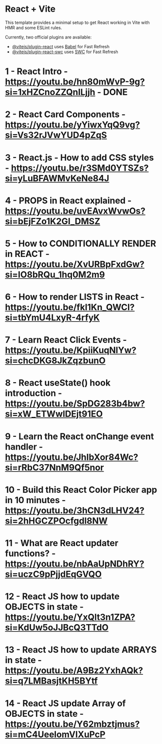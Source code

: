 # React + Vite

This template provides a minimal setup to get React working in Vite with HMR and some ESLint rules.

Currently, two official plugins are available:

-   [@vitejs/plugin-react](https://github.com/vitejs/vite-plugin-react/blob/main/packages/plugin-react/README.md) uses [Babel](https://babeljs.io/) for Fast Refresh
-   [@vitejs/plugin-react-swc](https://github.com/vitejs/vite-plugin-react-swc) uses [SWC](https://swc.rs/) for Fast Refresh

# 1 - React Intro - https://youtu.be/hn80mWvP-9g?si=1xHZCnoZZQnILjjh - DONE

# 2 - React Card Components - https://youtu.be/yYiwxYqQ9vg?si=Vs32rJVwYUD4pZqS

# 3 - React.js - How to add CSS styles - https://youtu.be/r3SMd0YTSZs?si=yLuBFAWMvKeNe84J

# 4 - PROPS in React explained - https://youtu.be/uvEAvxWvwOs?si=bEjFZo1K2GI_DMSZ

# 5 - How to CONDITIONALLY RENDER in REACT - https://youtu.be/XvURBpFxdGw?si=IO8bRQu_1hq0M2m9

# 6 - How to render LISTS in React - https://youtu.be/fkl1Kn_QWCI?si=tbYmU4LxyR-4rfyK

# 7 - Learn React Click Events - https://youtu.be/KpiiKuqNlYw?si=chcDKG8JkZqzbunO

# 8 - React useState() hook introduction - https://youtu.be/SpDG283b4bw?si=xW_ETWwlDEjt91EO

# 9 - Learn the React onChange event handler - https://youtu.be/JhIbXor84Wc?si=rRbC37NnM9Qf5nor

# 10 - Build this React Color Picker app in 10 minutes - https://youtu.be/3hCN3dLHV24?si=2hHGCZPOcfgdl8NW

# 11 - What are React updater functions? - https://youtu.be/nbAaUpNDhRY?si=uczC9pPjjdEqGVQO

# 12 - React JS how to update OBJECTS in state - https://youtu.be/YxQlt3n1ZPA?si=KdUw5oJJBcQ3TTdO

# 13 - React JS how to update ARRAYS in state - https://youtu.be/A9Bz2YxhAQk?si=q7LMBasjtKH5BYtf

# 14 - React JS update Array of OBJECTS in state - https://youtu.be/Y62mbztjmus?si=mC4UeelomVIXuPcP
